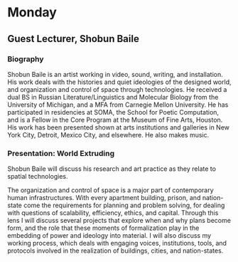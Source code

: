 # Monday

## Guest Lecturer, Shobun Baile

### Biography

Shobun Baile is an artist working in video, sound, writing, and installation. His work deals with the histories and quiet ideologies of the designed world, and organization and control of space through technologies. He received a dual BS in Russian Literature/Linguistics and Molecular Biology from the University of Michigan, and a MFA from Carnegie Mellon University. He has participated in residencies at SOMA, the School for Poetic Computation, and is a Fellow in the Core Program at the Museum of Fine Arts, Houston. His work has been presented shown at arts institutions and galleries in New York City, Detroit, Mexico City, and elsewhere. He also makes music.

### Presentation: World Extruding

Shobun Baile will discuss his research and art practice as they relate to spatial technologies.

The organization and control of space is a major part of contemporary human infrastructures. With every apartment building, prison, and nation-state come the requirements for planning and problem solving, for dealing with questions of scalability, efficiency, ethics, and capital. Through this lens I will discuss several projects that explore when and why plans become form, and the role that these moments of formalization play in the embedding of power and ideology into material. I will also discuss my working process, which deals with engaging voices, institutions, tools, and protocols involved in the realization of buildings, cities, and nation-states.
